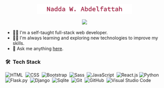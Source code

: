 <p align="center"><img src="profile-name.png" alt="Nadda W. Abdelfattah" width="300"/></p>

<!-- Typing SVG by DenverCoder1 - https://github.com/DenverCoder1/readme-typing-svg -->
<p align="center"><img src="https://readme-typing-svg.demolab.com?font=Fira+Code&weight=500&pause=1000&color=A52D4D&center=true&width=435&lines=Full-stack+web+developer"></p>

- 👩‍💻 I'm a self-taught full-stack web developer.
- 👨‍🎓 I'm always learning and exploring new technologies to improve my skills.
- 💬 Ask me anything <a href="https://github.com/nabdelfattah/nabdelfattah/issues">here</a>.

### 🛠 &nbsp;Tech Stack
![HTML](https://img.shields.io/badge/-HTML-05122A?style=flat&logo=HTML5)&nbsp;
![CSS](https://img.shields.io/badge/-CSS-05122A?style=flat&logo=CSS3&logoColor=1572B6)&nbsp;
![Bootstrap](https://img.shields.io/badge/-Bootstrap-05122A?style=flat&logo=bootstrap&logoColor=563D7C)&nbsp;
![Sass](https://img.shields.io/badge/-Sass-05122A?style=flat&logo=sass)&nbsp;
![JavaScript](https://img.shields.io/badge/-JavaScript-05122A?style=flat&logo=javascript)&nbsp;
![React.js](https://img.shields.io/badge/-React-05122A?style=flat&logo=react)
![Python](https://img.shields.io/badge/-Python%20-05122A?style=flat&logo=python)&nbsp;
![Flask.py](https://img.shields.io/badge/-flask-05122A?style=flat&logo=flask)&nbsp;
![Django](https://img.shields.io/badge/-Django-05122A?style=flat&logo=Django)&nbsp;
![Sqlite](https://img.shields.io/badge/-Sqlite-05122A?style=flat&logo=Sqlite)&nbsp;
![Git](https://img.shields.io/badge/-Git-05122A?style=flat&logo=git)&nbsp;
![GitHub](https://img.shields.io/badge/-GitHub-05122A?style=flat&logo=github)&nbsp;
![Visual Studio Code](https://img.shields.io/badge/-Visual%20Studio%20Code-05122A?style=flat&logo=visual-studio-code&logoColor=007ACC)&nbsp;
